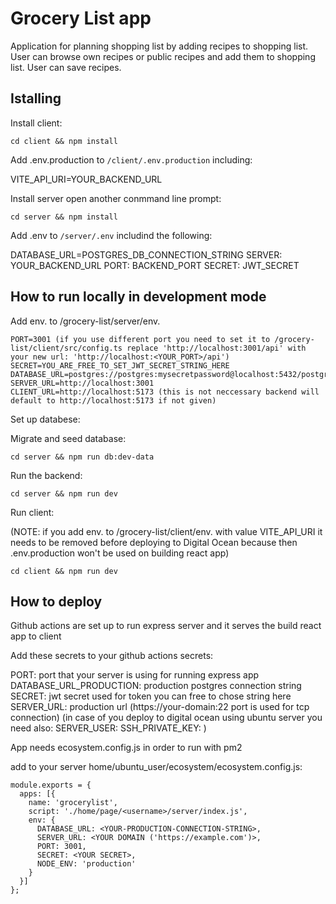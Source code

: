 # Grocery List app

Application for planning shopping list by adding recipes to shopping list. User can browse own recipes or public recipes and add them to shopping list. User can save recipes.

## Istalling

Install client:

`cd client && npm install`

Add .env.production to `/client/.env.production` including:

VITE_API_URI=YOUR_BACKEND_URL

Install server open another conmmand line prompt:

`cd server && npm install`

Add .env to `/server/.env` includind the following:

DATABASE_URL=POSTGRES_DB_CONNECTION_STRING
SERVER: YOUR_BACKEND_URL
PORT: BACKEND_PORT
SECRET: JWT_SECRET

## How to run locally in development mode

Add env. to /grocery-list/server/env.

```
PORT=3001 (if you use different port you need to set it to /grocery-list/client/src/config.ts replace 'http://localhost:3001/api' with your new url: 'http://localhost:<YOUR_PORT>/api')
SECRET=YOU_ARE_FREE_TO_SET_JWT_SECRET_STRING_HERE
DATABASE_URL=postgres://postgres:mysecretpassword@localhost:5432/postgres
SERVER_URL=http://localhost:3001
CLIENT_URL=http://localhost:5173 (this is not neccessary backend will default to http://localhost:5173 if not given)
```

Set up databese:

Migrate and seed database:

`cd server && npm run db:dev-data`

Run the backend:

`cd server && npm run dev`

Run client:

(NOTE: if you add env. to /grocery-list/client/env. with value VITE_API_URI it needs to be removed before deploying to Digital Ocean because then .env.production won't be used on building react app)

`cd client && npm run dev`

## How to deploy

Github actions are set up to run express server and it serves the build react app to client

Add these secrets to your github actions secrets:

PORT: port that your server is using for running express app
DATABASE_URL_PRODUCTION: production postgres connection string
SECRET: jwt secret used for token you can free to chose string here
SERVER_URL: production url (https://your-domain:22 port is used for tcp connection)
(in case of you deploy to digital ocean using ubuntu server you need also:
SERVER_USER: <user that you use to deploy>
SSH_PRIVATE_KEY: <deploying users ssh key>
)

App needs ecosystem.config.js in order to run with pm2

add to your server home/ubuntu_user/ecosystem/ecosystem.config.js:

```
module.exports = {
  apps: [{
    name: 'grocerylist',
    script: './home/page/<username>/server/index.js',
    env: {
      DATABASE_URL: <YOUR-PRODUCTION-CONNECTION-STRING>,
      SERVER_URL: <YOUR DOMAIN ('https://example.com')>,
      PORT: 3001,
      SECRET: <YOUR SECRET>,
      NODE_ENV: 'production'
    }
  }]
};
```

